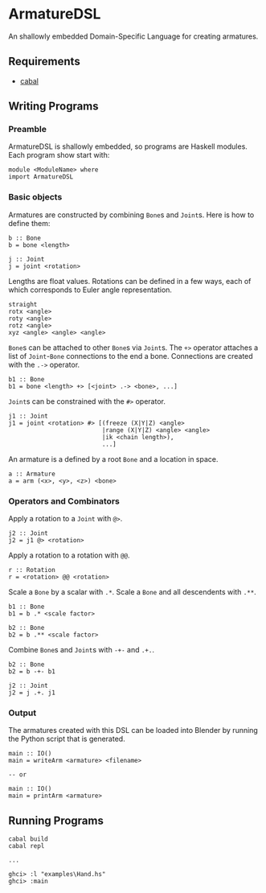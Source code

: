 # ArmatureDSL

An shallowly embedded Domain-Specific Language for creating armatures.

## Requirements
* [cabal](https://www.haskell.org/cabal/)

## Writing Programs

### Preamble
ArmatureDSL is shallowly embedded, so programs are Haskell modules. Each program show start with:
```
module <ModuleName> where
import ArmatureDSL
```

### Basic objects

Armatures are constructed by combining `Bone`s and `Joint`s. Here is how to define them:

```
b :: Bone
b = bone <length>

j :: Joint
j = joint <rotation>
```

Lengths are float values. Rotations can be defined in a few ways, each of which corresponds to Euler angle representation.

```
straight
rotx <angle>
roty <angle>
rotz <angle>
xyz <angle> <angle> <angle>
```

`Bone`s can be attached to other `Bone`s via `Joint`s. The `+>` operator attaches a list of `Joint`-`Bone` connections to the end a bone. Connections are created with the `.->` operator.

```
b1 :: Bone
b1 = bone <length> +> [<joint> .-> <bone>, ...]
```

`Joint`s can be constrained with the `#>` operator.

```
j1 :: Joint
j1 = joint <rotation> #> [(freeze (X|Y|Z) <angle>
                          |range (X|Y|Z) <angle> <angle>
                          |ik <chain length>),
                          ...]
```

An armature is a defined by a root `Bone` and a location in space.
```
a :: Armature
a = arm (<x>, <y>, <z>) <bone>
```

### Operators and Combinators

Apply a rotation to a `Joint` with `@>`.

```
j2 :: Joint
j2 = j1 @> <rotation>
```

Apply a rotation to a rotation with `@@`.
```
r :: Rotation
r = <rotation> @@ <rotation>
```

Scale a `Bone` by a scalar with `.*`. Scale a `Bone` and all descendents with `.**`.

```
b1 :: Bone
b1 = b .* <scale factor>

b2 :: Bone
b2 = b .** <scale factor>
```

Combine `Bone`s and `Joint`s with `-+-` and `.+.`.
```
b2 :: Bone
b2 = b -+- b1

j2 :: Joint
j2 = j .+. j1
```

### Output
The armatures created with this DSL can be loaded into Blender by running the Python script that is generated.

```
main :: IO()
main = writeArm <armature> <filename>

-- or

main :: IO()
main = printArm <armature>
```

## Running Programs

```
cabal build
cabal repl

...

ghci> :l "examples\Hand.hs"
ghci> :main
```
